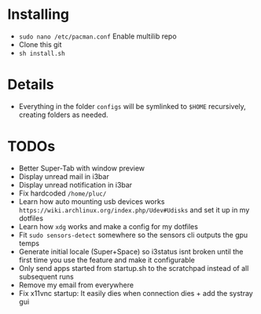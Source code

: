 # Installing

- `sudo nano /etc/pacman.conf` Enable multilib repo
- Clone this git
- `sh install.sh`

# Details

- Everything in the folder `configs` will be symlinked to `$HOME` recursively, creating folders as needed.

# TODOs

- Better Super-Tab with window preview
- Display unread mail in i3bar
- Display unread notification in i3bar
- Fix hardcoded `/home/pluc/`
- Learn how auto mounting usb devices works `https://wiki.archlinux.org/index.php/Udev#Udisks` and set it up in my dotfiles
- Learn how `xdg` works and make a config for my dotfiles
- Fit `sudo sensors-detect` somewhere so the sensors cli outputs the gpu temps
- Generate initial locale (Super+Space) so i3status isnt broken until the first time you use the feature and make it configurable
- Only send apps started from startup.sh to the scratchpad instead of all subsequent runs
- Remove my email from everywhere
- Fix x11vnc startup: It easily dies when connection dies + add the systray gui
